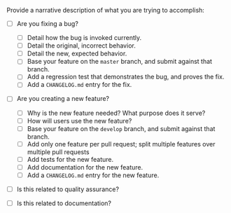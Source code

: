 Provide a narrative description of what you are trying to accomplish:

- [ ] Are you fixing a bug?
  - [ ] Detail how the bug is invoked currently.
  - [ ] Detail the original, incorrect behavior.
  - [ ] Detail the new, expected behavior.
  - [ ] Base your feature on the `master` branch, and submit against that branch.
  - [ ] Add a regression test that demonstrates the bug, and proves the fix.
  - [ ] Add a `CHANGELOG.md` entry for the fix.

- [ ] Are you creating a new feature?
  - [ ] Why is the new feature needed? What purpose does it serve?
  - [ ] How will users use the new feature?
  - [ ] Base your feature on the `develop` branch, and submit against that branch.
  - [ ] Add only one feature per pull request; split multiple features over multiple pull requests
  - [ ] Add tests for the new feature.
  - [ ] Add documentation for the new feature.
  - [ ] Add a `CHANGELOG.md` entry for the new feature.

- [ ] Is this related to quality assurance?
  <!-- Detail why the changes are necessary -->

- [ ] Is this related to documentation?
  <!-- Is it a typographical and/or grammatical fix? -->
  <!-- Is it new documentation? -->
